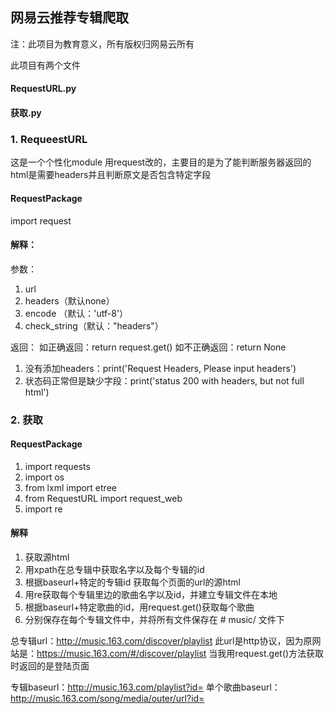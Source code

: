 ## 网易云推荐专辑爬取

注：此项目为教育意义，所有版权归网易云所有


此项目有两个文件
#### RequestURL.py
#### 获取.py


### 1. RequeestURL
这是一个个性化module 用request改的，主要目的是为了能判断服务器返回的html是需要headers并且判断原文是否包含特定字段

#### RequestPackage
import request


#### 解释：
参数：
1. url
2. headers（默认none）
3. encode （默认：'utf-8'）
4. check_string（默认："headers"）

返回：
如正确返回：return request.get()
如不正确返回：return None
  1. 没有添加headers：print('Request Headers, Please input headers')
  2. 状态码正常但是缺少字段：print('status 200 with headers, but not full html')


### 2. 获取
#### RequestPackage

1. import requests
2. import os
3. from lxml import etree
4. from RequestURL import request_web
5. import re

#### 解释
1. 获取源html
2. 用xpath在总专辑中获取名字以及每个专辑的id
3. 根据baseurl+特定的专辑id 获取每个页面的url的源html
4. 用re获取每个专辑里边的歌曲名字以及id，并建立专辑文件在本地
5. 根据baseurl+特定歌曲的id，用request.get()获取每个歌曲
6. 分别保存在每个专辑文件中，并将所有文件保存在 # music/ 文件下

总专辑url：http://music.163.com/discover/playlist
此url是http协议，因为原网站是：https://music.163.com/#/discover/playlist
当我用request.get()方法获取时返回的是登陆页面

专辑baseurl：http://music.163.com/playlist?id=
单个歌曲baseurl：http://music.163.com/song/media/outer/url?id=







